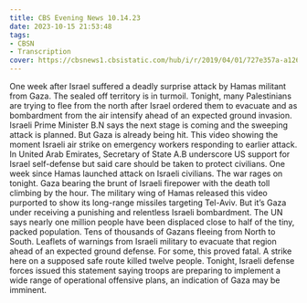 ```yaml
---
title: CBS Evening News 10.14.23
date: 2023-10-15 21:53:48
tags:
- CBSN
- Transcription
cover: https://cbsnews1.cbsistatic.com/hub/i/r/2019/04/01/727e357a-a126-4138-a2c5-4d3222669d57/thumbnail/640x360/3ff2761028dc5c65cc4f07acd54bcd5c/cbsn2-logo-1920x1080.jpg
---
```

One week after Israel suffered a deadly surprise attack by Hamas militant from Gaza. The sealed off territory is in turmoil. Tonight, many Palestinians are trying to flee from the north after Israel ordered them to evacuate and as bombardment from the air intensify ahead of an expected ground invasion. Israeli Prime Minister B.N says the next stage is coming and the sweeping attack is planned. But Gaza is already being hit. This video showing the moment Israeli air strike on emergency workers responding to earlier attack. In United Arab Emirates, Secretary of State A.B underscore US support for Israel self-defense but said care should be taken to protect civilians.
One week since Hamas launched attack on Israeli civilians. The war rages on tonight. Gaza bearing the brunt of Israeli firepower with the death toll climbing by the hour. The military wing of Hamas released this video purported to show its long-range missiles targeting Tel-Aviv. But it’s Gaza under receiving a punishing and relentless Israeli bombardment. The UN says nearly one million people have been displaced close to half of the tiny, packed population. Tens of thousands of Gazans fleeing from North to South. Leaflets of warnings from Israeli military to evacuate that region ahead of an expected ground defense. For some, this proved fatal. A strike here on a supposed safe route killed twelve people. Tonight, Israeli defense forces issued this statement saying troops are preparing to implement a wide range of operational offensive plans, an indication of Gaza may be imminent.

